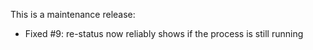 This is a maintenance release:

- Fixed #9: re-status now reliably shows if the process is still running
